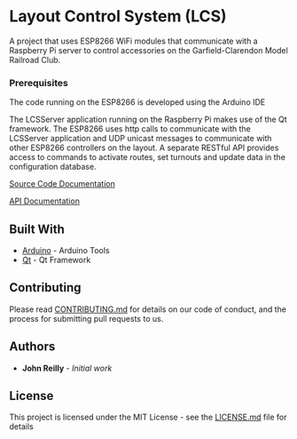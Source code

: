 # Layout Control System (LCS)

A project that uses ESP8266 WiFi modules that communicate with a Raspberry Pi server to control accessories on the Garfield-Clarendon Model Railroad Club.

### Prerequisites

The code running on the ESP8266 is developed using the Arduino IDE

The LCSServer application running on the Raspberry Pi makes use of the Qt framework.  The ESP8266 uses http calls to communicate with the LCSServer application  and UDP unicast messages to communicate with other ESP8266 controllers on the layout.  A separate RESTful API provides access to commands to activate routes, set turnouts and update data in the configuration database.

[Source Code Documentation](https://garfieldclarendon.github.io/html/index.html)

[API Documentation](https://garfieldclarendon.github.io/html/apidoc/index.html)


## Built With

* [Arduino](https://www.arduino.cc/en/Main/Software) - Arduino Tools
* [Qt](https://www.qt.io/) - Qt Framework

## Contributing

Please read [CONTRIBUTING.md](https://gist.github.com/PurpleBooth/b24679402957c63ec426) for details on our code of conduct, and the process for submitting pull requests to us.

## Authors

* **John Reilly** - *Initial work*

## License

This project is licensed under the MIT License - see the [LICENSE.md](LICENSE.md) file for details

